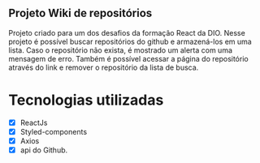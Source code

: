 ## Projeto Wiki de repositórios

Projeto criado para um dos desafios da formação React da DIO. Nesse projeto é possível buscar repositórios do github e armazená-los em uma lista. Caso o repositório não exista, é mostrado um alerta com uma mensagem de erro. Também é possível acessar a página do repositório através do link e remover o repositório da lista de busca.

# Tecnologias utilizadas

- [x] ReactJs
- [x] Styled-components
- [x] Axios
- [x] api do Github.
